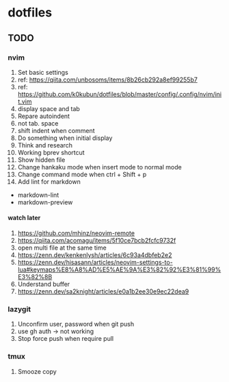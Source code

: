 # dotfiles
## TODO
### nvim
1. Set basic settings
  1. ref: https://qiita.com/unbosoms/items/8b26cb292a8ef99255b7
  1. ref: https://github.com/k0kubun/dotfiles/blob/master/config/.config/nvim/init.vim
  1. display space and tab
1. Repare autoindent
  1. not tab. space
  1. shift indent when comment
1. Do something when initial display
  1. Think and research
1. Working bprev shortcut
1. Show hidden file
1. Change hankaku mode when insert mode to normal mode
1. Change command mode when ctrl + Shift + p 
1. Add lint for markdown
  - markdown-lint
  - markdown-preview

#### watch later
1. https://github.com/mhinz/neovim-remote
1. https://qiita.com/acomagu/items/5f10ce7bcb2fcfc9732f
  1. open multi file at the same time
1. https://zenn.dev/kenkenlysh/articles/6c93a4dbfeb2e2
1. https://zenn.dev/hisasann/articles/neovim-settings-to-lua#keymaps%E8%A8%AD%E5%AE%9A%E3%82%92%E3%81%99%E3%82%8B
1. Understand buffer
  1. https://zenn.dev/sa2knight/articles/e0a1b2ee30e9ec22dea9

### lazygit
1. Unconfirm user, password when git push
  1. use gh auth -> not working
1. Stop force push when require pull

### tmux
1. Smooze copy

